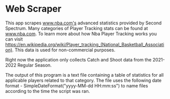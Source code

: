# Web Scraper

This app scrapes www.nba.com's advanced statistics provided by Second Spectrum. Many categories of Player Tracking stats can be found at www.nba.com. To learn more about how Nba Player Tracking works you can visit https://en.wikipedia.org/wiki/Player_tracking_(National_Basketball_Association). This data is used for non-commercial purposes.

Right now the application only collects Catch and Shoot data from the 2021-2022 Regular Season. 

The output of this program is a text file containing a table of statistics for all applicable players related to that category.
The file uses the following date format -  SimpleDateFormat("yyyy-MM-dd HH:mm:ss") to name files according to the time the script was ran. 
